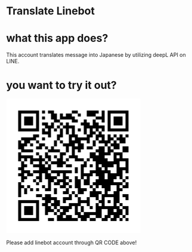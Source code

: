 # Translate Linebot

# what this app does?
This account translates message into Japanese by utilizing deepL API on LINE.

# you want to try it out?

![linebot_qrcode](assets/linebotpic.png)

Please add linebot account through QR CODE above!
